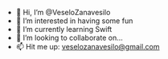 - 👋 Hi, I’m @VeseloZanavesilo
- 👀 I’m interested in having some fun 
- 🌱 I’m currently learning Swift
- 💞️ I’m looking to collaborate on... 
- 📫 Hit me up: veselozanavesilo@gmail.com

<!---
VeseloZanavesilo/VeseloZanavesilo is a ✨ special ✨ repository because its `README.md` (this file) appears on your GitHub profile.
You can click the Preview link to take a look at your changes.
--->
